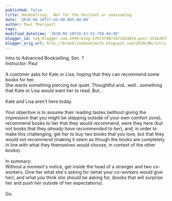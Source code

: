 ```yaml
---
published: false
title: Handselling.  Not for the hesitant or unassuming.
date: '2010-06-18T17:44:00.005-04:00'
author: Paul Theriault
tags: 
modified_datetime: '2010-06-18T18:53:52.758-04:00'
blogger_id: tag:blogger.com,1999:blog-5767374071871443859.post-3516207037013634359
blogger_orig_url: http://brooklinebooksmith.blogspot.com/2010/06/intro-to-advanced-bookselling-sec.html
---
```


Intro to Advanced Bookselling, Sec. 1<br />Instructor: Paul<br /><br />A customer asks for Kate or Lisa, hoping that they can recommend some books for her.<br />She wants something piercing but quiet. Thoughtful and...well...something that Kate or Lisa would want her to read. But...<br /><br />Kate and Lisa aren't here today.<br /><br />Your objective is to assume their reading tastes (without giving the impression that you might be stepping outside of your own comfort zone), recommend books to her that they would recommend, were they here (but not books that they <em>already have recommended to her</em>), and, in order to make this challenging, get her to buy two books that you love, but that they would not recommend (making it seem as though the books are completely in line with what they themselves would choose, in context of the other books).<br /><br />In summary:<br />Without a moment's notice, get inside the head of a stranger and two co-workers. Give her what she's asking for (what your co-workers would give her), and what <em>you </em>think she should be asking for, (books that will surprise her and push her outside of her expectations).<br /><br />Go.